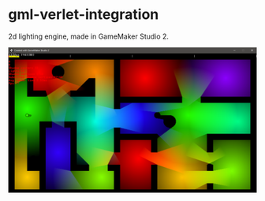 # gml-verlet-integration

2d lighting engine, made in GameMaker Studio 2.

![screenshot](README/screenshot.png)
